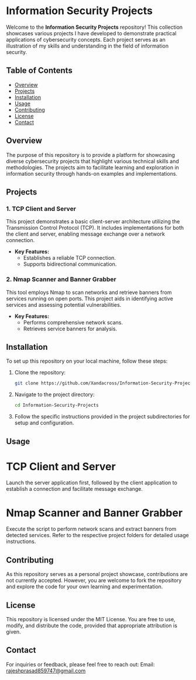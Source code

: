 # Information Security Projects

Welcome to the **Information Security Projects** repository! This collection showcases various projects I have developed to demonstrate practical applications of cybersecurity concepts. Each project serves as an illustration of my skills and understanding in the field of information security.

## Table of Contents

- [Overview](#overview)
- [Projects](#projects)
- [Installation](#installation)
- [Usage](#usage)
- [Contributing](#contributing)
- [License](#license)
- [Contact](#contact)

## Overview

The purpose of this repository is to provide a platform for showcasing diverse cybersecurity projects that highlight various technical skills and methodologies. The projects aim to facilitate learning and exploration in information security through hands-on examples and implementations.

## Projects

### 1. TCP Client and Server
This project demonstrates a basic client-server architecture utilizing the Transmission Control Protocol (TCP). It includes implementations for both the client and server, enabling message exchange over a network connection.

- **Key Features:**
  - Establishes a reliable TCP connection.
  - Supports bidirectional communication.

### 2. Nmap Scanner and Banner Grabber
This tool employs Nmap to scan networks and retrieve banners from services running on open ports. This project aids in identifying active services and assessing potential vulnerabilities.

- **Key Features:**
  - Performs comprehensive network scans.
  - Retrieves service banners for analysis.

## Installation

To set up this repository on your local machine, follow these steps:

1. Clone the repository:
   ```bash
   git clone https://github.com/Xandacross/Information-Security-Projects.git
   
2. Navigate to the project directory:
   ```bash
   cd Information-Security-Projects
   
3. Follow the specific instructions provided in the project subdirectories for setup and configuration.

## Usage
# TCP Client and Server
Launch the server application first, followed by the client application to establish a connection and facilitate message exchange.

# Nmap Scanner and Banner Grabber
Execute the script to perform network scans and extract banners from detected services.
Refer to the respective project folders for detailed usage instructions.

## Contributing
As this repository serves as a personal project showcase, contributions are not currently accepted. However, you are welcome to fork the repository and explore the code for your own learning and experimentation.

## License
This repository is licensed under the MIT License. You are free to use, modify, and distribute the code, provided that appropriate attribution is given.

## Contact
For inquiries or feedback, please feel free to reach out:
Email: rajeshprasad859747@gmail.com
